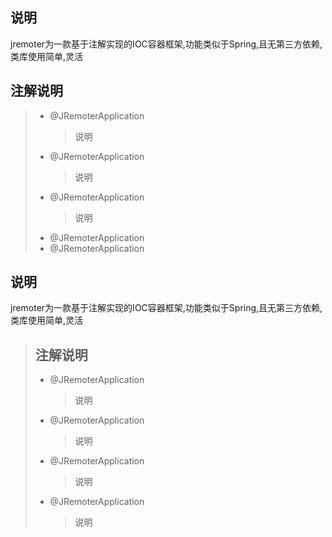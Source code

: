 ## 说明

jremoter为一款基于注解实现的IOC容器框架,功能类似于Spring,且无第三方依赖,类库使用简单,灵活

## 注解说明
> * @JRemoterApplication
>   > 说明
> * @JRemoterApplication
>   > 说明
> * @JRemoterApplication
>   > 说明
> * @JRemoterApplication
> * @JRemoterApplication
## 说明

jremoter为一款基于注解实现的IOC容器框架,功能类似于Spring,且无第三方依赖,类库使用简单,灵活

> ## 注解说明
> * @JRemoterApplication
>   > 说明
> * @JRemoterApplication
>   > 说明
> * @JRemoterApplication
>   > 说明
> * @JRemoterApplication
>   > 说明